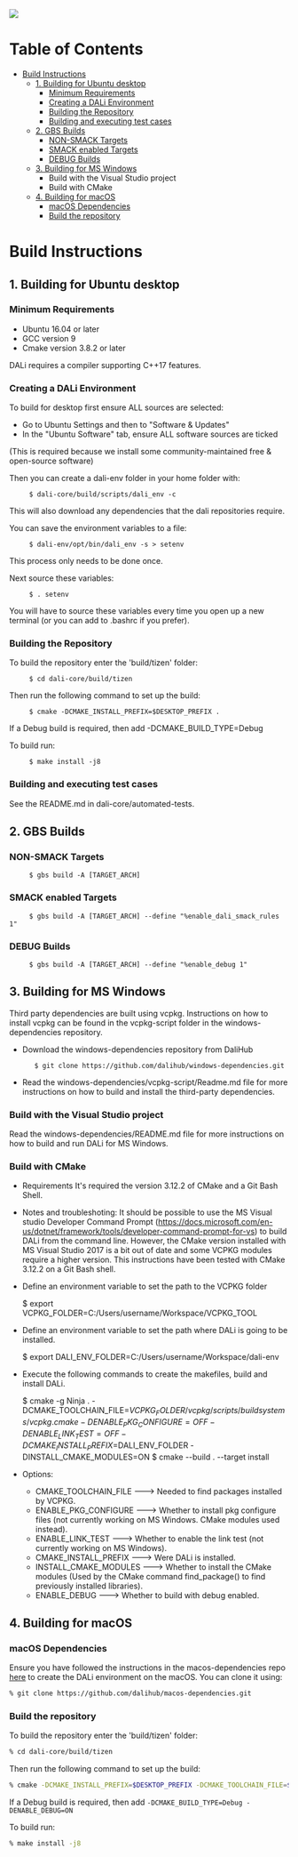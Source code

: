 <img src="https://dalihub.github.io/images/DaliLogo320x200.png">

# Table of Contents

   * [Build Instructions](#build-instructions)
      * [1. Building for Ubuntu desktop](#1-building-for-ubuntu-desktop)
         * [Minimum Requirements](#minimum-requirements)
         * [Creating a DALi Environment](#creating-a-dali-environment)
         * [Building the Repository](#building-the-repository)
         * [Building and executing test cases](#building-and-executing-test-cases)
      * [2. GBS Builds](#2-gbs-builds)
         * [NON-SMACK Targets](#non-smack-targets)
         * [SMACK enabled Targets](#smack-enabled-targets)
         * [DEBUG Builds](#debug-builds)
      * [3. Building for MS Windows](#3-building-for-ms-windows)
         * Build with the Visual Studio project
         * Build with CMake
      * [4. Building for macOS](#4-building-for-macos)
         * [macOS Dependencies](#macos-dependencies)
         * [Build the repository](#build-the-repository)

# Build Instructions

## 1. Building for Ubuntu desktop

### Minimum Requirements

 - Ubuntu 16.04 or later
 - GCC version 9
 - Cmake version 3.8.2 or later

DALi requires a compiler supporting C++17 features.

### Creating a DALi Environment

To build for desktop first ensure ALL sources are selected:
 - Go to Ubuntu Settings and then to "Software & Updates"
 - In the "Ubuntu Software" tab, ensure ALL software sources are ticked

(This is required because we install some community-maintained free & open-source software)

Then you can create a dali-env folder in your home folder with:

         $ dali-core/build/scripts/dali_env -c

This will also download any dependencies that the dali repositories require.

You can save the environment variables to a file:

         $ dali-env/opt/bin/dali_env -s > setenv

This process only needs to be done once.

Next source these variables:

         $ . setenv

You will have to source these variables every time you open up a new terminal (or you can add to .bashrc if you prefer).


### Building the Repository

To build the repository enter the 'build/tizen' folder:

         $ cd dali-core/build/tizen

Then run the following command to set up the build:

         $ cmake -DCMAKE_INSTALL_PREFIX=$DESKTOP_PREFIX .

If a Debug build is required, then add -DCMAKE_BUILD_TYPE=Debug

To build run:

         $ make install -j8

### Building and executing test cases

See the README.md in dali-core/automated-tests.

## 2. GBS Builds

### NON-SMACK Targets

         $ gbs build -A [TARGET_ARCH]

### SMACK enabled Targets

         $ gbs build -A [TARGET_ARCH] --define "%enable_dali_smack_rules 1"

### DEBUG Builds

         $ gbs build -A [TARGET_ARCH] --define "%enable_debug 1"

## 3. Building for MS Windows

Third party dependencies are built using vcpkg. Instructions on how to install vcpkg can be found in the
vcpkg-script folder in the windows-dependencies repository.

- Download the windows-dependencies repository from DaliHub

         $ git clone https://github.com/dalihub/windows-dependencies.git

- Read the windows-dependencies/vcpkg-script/Readme.md file for more instructions on how to build and install the third-party dependencies.

### Build with the Visual Studio project
  Read the windows-dependencies/README.md file for more instructions on how to build and run DALi for MS Windows.

### Build with CMake

  * Requirements
    It's required the version 3.12.2 of CMake and a Git Bash Shell.

  * Notes and troubleshoting:
    It should be possible to use the MS Visual studio Developer Command Prompt (https://docs.microsoft.com/en-us/dotnet/framework/tools/developer-command-prompt-for-vs) to build DALi from the command line.
    However, the CMake version installed with MS Visual Studio 2017 is a bit out of date and some VCPKG modules require a higher version.
    This instructions have been tested with CMake 3.12.2 on a Git Bash shell.

  * Define an environment variable to set the path to the VCPKG folder

    $ export VCPKG_FOLDER=C:/Users/username/Workspace/VCPKG_TOOL

  * Define an environment variable to set the path where DALi is going to be installed.

    $ export DALI_ENV_FOLDER=C:/Users/username/Workspace/dali-env

  * Execute the following commands to create the makefiles, build and install DALi.

    $ cmake -g Ninja . -DCMAKE_TOOLCHAIN_FILE=$VCPKG_FOLDER/vcpkg/scripts/buildsystems/vcpkg.cmake -DENABLE_PKG_CONFIGURE=OFF -DENABLE_LINK_TEST=OFF -DCMAKE_INSTALL_PREFIX=$DALI_ENV_FOLDER -DINSTALL_CMAKE_MODULES=ON
    $ cmake --build . --target install


  * Options:
    - CMAKE_TOOLCHAIN_FILE  ---> Needed to find packages installed by VCPKG.
    - ENABLE_PKG_CONFIGURE  ---> Whether to install pkg configure files (not currently working on MS Windows. CMake modules used instead).
    - ENABLE_LINK_TEST      ---> Whether to enable the link test (not currently working on MS Windows).
    - CMAKE_INSTALL_PREFIX  ---> Were DALi is installed.
    - INSTALL_CMAKE_MODULES ---> Whether to install the CMake modules (Used by the CMake command find_package() to find previously installed libraries).
    - ENABLE_DEBUG          ---> Whether to build with debug enabled.

## 4. Building for macOS

### macOS Dependencies

Ensure you have followed the instructions in the macos-dependencies repo [here](https://github.com/dalihub/macos-dependencies)
to create the DALi environment on the macOS.
You can clone it using:
```zsh
% git clone https://github.com/dalihub/macos-dependencies.git
```

### Build the repository

To build the repository enter the 'build/tizen' folder:
```zsh
% cd dali-core/build/tizen
```
Then run the following command to set up the build:
```zsh
% cmake -DCMAKE_INSTALL_PREFIX=$DESKTOP_PREFIX -DCMAKE_TOOLCHAIN_FILE=$VCPKG_FOLDER/scripts/buildsystems/vcpkg.cmake -DINSTALL_CMAKE_MODULES=ON
```
If a Debug build is required, then add `-DCMAKE_BUILD_TYPE=Debug -DENABLE_DEBUG=ON`

To build run:
```zsh
% make install -j8
```
